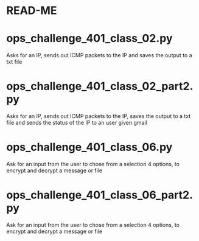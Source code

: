 # **READ-ME**

# ops_challenge_401_class_02.py
Asks for an IP, sends out ICMP packets to the IP and saves the output to a txt file

# ops_challenge_401_class_02_part2.py
Asks for an IP, sends out ICMP packets to the IP, saves the output to a txt file and sends the status of the IP to an user given gmail

# ops_challenge_401_class_06.py
Ask for an input from the user to chose from a selection 4 options, to encrypt and decrypt a message or file

# ops_challenge_401_class_06_part2.py
Ask for an input from the user to chose from a selection 4 options, to encrypt and decrypt a message or file

